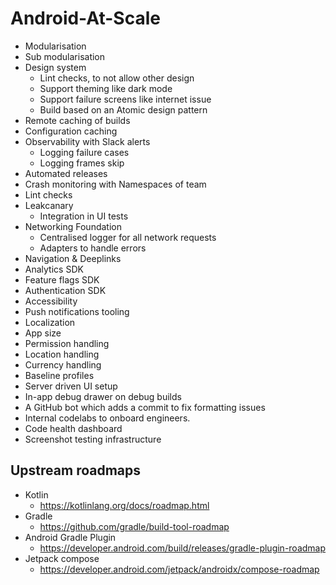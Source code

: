 # Android-At-Scale

- Modularisation
- Sub modularisation
- Design system
  - Lint checks, to not allow other design
  - Support theming like dark mode
  - Support failure screens like internet issue
  - Build based on an Atomic design pattern 
- Remote caching of builds
- Configuration caching
- Observability with Slack alerts
  - Logging failure cases
  - Logging frames skip
- Automated releases
- Crash monitoring with Namespaces of team
- Lint checks
- Leakcanary
  - Integration in UI tests
- Networking Foundation
  - Centralised logger for all network requests 
  - Adapters to handle errors
- Navigation & Deeplinks
- Analytics SDK
- Feature flags SDK
- Authentication SDK
- Accessibility
- Push notifications tooling
- Localization
- App size
- Permission handling
- Location handling
- Currency handling
- Baseline profiles
- Server driven UI setup
- In-app debug drawer on debug builds
- A GitHub bot which adds a commit to fix formatting issues
- Internal codelabs to onboard engineers. 
- Code health dashboard
- Screenshot testing infrastructure


## Upstream roadmaps

- Kotlin
  - https://kotlinlang.org/docs/roadmap.html
- Gradle
  - https://github.com/gradle/build-tool-roadmap 
- Android Gradle Plugin
  - https://developer.android.com/build/releases/gradle-plugin-roadmap
- Jetpack compose
  - https://developer.android.com/jetpack/androidx/compose-roadmap
